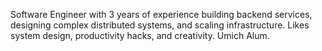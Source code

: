 Software Engineer with 3 years of experience building backend services, designing complex distributed systems, and scaling infrastructure. Likes system design, productivity hacks, and creativity. Umich Alum.

<!---
adakeefer/adakeefer is a ✨ special ✨ repository because its `README.md` (this file) appears on your GitHub profile.
You can click the Preview link to take a look at your changes.
--->
